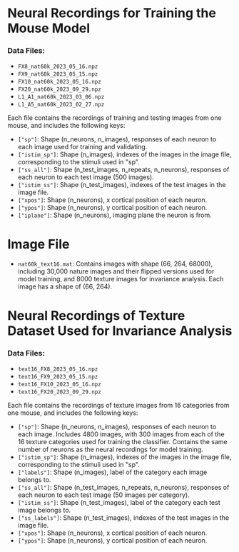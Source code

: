 # Neural Recordings for Training the Mouse Model

### Data Files:
- `FX8_nat60k_2023_05_16.npz`
- `FX9_nat60k_2023_05_15.npz`
- `FX10_nat60k_2023_05_16.npz`
- `FX20_nat60k_2023_09_29.npz`
- `L1_A1_nat60k_2023_03_06.npz`
- `L1_A5_nat60k_2023_02_27.npz`

Each file contains the recordings of training and testing images from one mouse, and includes the following keys:
- `["sp"]`: Shape (n_neurons, n_images), responses of each neuron to each image used for training and validating.
- `["istim_sp"]`: Shape (n_images), indexes of the images in the image file, corresponding to the stimuli used in "sp".
- `["ss_all"]`: Shape (n_test_images, n_repeats, n_neurons), responses of each neuron to each test image (500 images).
- `["istim_ss"]`: Shape (n_test_images), indexes of the test images in the image file.
- `["xpos"]`: Shape (n_neurons), x cortical position of each neuron.
- `["ypos"]`: Shape (n_neurons), y cortical position of each neuron.
- `["iplane"]`: Shape (n_neurons), imaging plane the neuron is from.

# Image File

- `nat60k_text16.mat`: Contains images with shape (66, 264, 68000), including 30,000 nature images and their flipped versions used for model training, and 8000 texture images for invariance analysis. Each image has a shape of (66, 264).

# Neural Recordings of Texture Dataset Used for Invariance Analysis

### Data Files:
- `text16_FX8_2023_05_16.npz`
- `text16_FX9_2023_05_15.npz`
- `text16_FX10_2023_05_16.npz`
- `text16_FX20_2023_09_29.npz`

Each file contains the recordings of texture images from 16 categories from one mouse, and includes the following keys:
- `["sp"]`: Shape (n_neurons, n_images), responses of each neuron to each image. Includes 4800 images, with 300 images from each of the 16 texture categories used for training the classifier. Contains the same number of neurons as the neural recordings for model training.
- `["istim_sp"]`: Shape (n_images), indexes of the images in the image file, corresponding to the stimuli used in "sp".
- `["labels"]`: Shape (n_images), label of the category each image belongs to.
- `["ss_all"]`: Shape (n_test_images, n_repeats, n_neurons), responses of each neuron to each test image (50 images per category).
- `["istim_ss"]`: Shape (n_test_images), label of the category each test image belongs to.
- `["ss_labels"]`: Shape (n_test_images), indexes of the test images in the image file.
- `["xpos"]`: Shape (n_neurons), x cortical position of each neuron.
- `["ypos"]`: Shape (n_neurons), y cortical position of each neuron.
